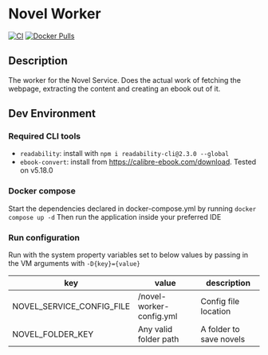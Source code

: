 # Novel Worker

[![CI](https://github.com/NovelService/NovelWorker/actions/workflows/ci.yml/badge.svg?branch=master&event=push)](https://github.com/NovelService/NovelRest/actions/workflows/ci.yml)
[![Docker Pulls](https://img.shields.io/docker/pulls/xiangronglin/novel-worker)](https://hub.docker.com/repository/docker/xiangronglin/novel-worker)

## Description

The worker for the Novel Service. Does the actual work of fetching the webpage, extracting the content and creating an
ebook out of it.

## Dev Environment

### Required CLI tools

- `readability`: install with `npm i readability-cli@2.3.0 --global`
- `ebook-convert`: install from https://calibre-ebook.com/download. Tested on v5.18.0

### Docker compose

Start the dependencies declared in docker-compose.yml by running `docker compose up -d`
Then run the application inside your preferred IDE

### Run configuration
Run with the system property variables set to below values by passing in the VM arguments with `-D{key}={value}`

|key|value|description|
|---|---|---|
|NOVEL_SERVICE_CONFIG_FILE|<path-to-repo>/novel-worker-config.yml|Config file location|
|NOVEL_FOLDER_KEY|Any valid folder path|A folder to save novels|
